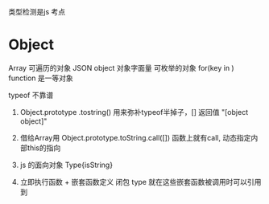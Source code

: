 类型检测是js 考点

<!-- new Array() [] -->
# Object
Array 可遍历的对象
JSON object 对象字面量 可枚举的对象 for(key in )
function 是一等对象

typeof 不靠谱


1. Object.prototype .tostring()
用来弥补typeof半掉子，[]
返回值  "[object object]"
2. 借给Array用
   Object.prototype.toString.call([])
   函数上就有call, 动态指定内部this的指向

3. js 的面向对象
Type{isString}

4. 立即执行函数 + 嵌套函数定义 闭包
type 就在这些嵌套函数被调用时可以引用到
